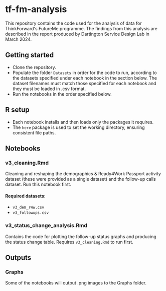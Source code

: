 # tf-fm-analysis
This repository contains the code used for the analysis of data for ThinkForward's FutureMe programme. The findings from this analysis are described in the report produced by Dartington Service Design Lab in March 2024.

## Getting started 
* Clone the repository.
* Populate the folder `Datasets` in order for the code to run, according to the datasets specified under each notebook in the section below. The dataset filenames must match those specified for each notebook and they must be loaded in .csv format.
* Run the notebooks in the order specified below. 

## R setup
* Each notebook installs and then loads only the packages it requires.
* The `here` package is used to set the working directory, ensuring consistent file paths. 

## Notebooks

### v3_cleaning.Rmd 
Cleaning and reshaping the demographics & Ready4Work Passport activity dataset (these were provided as a single dataset) and the follow-up calls dataset. Run this notebook first.

#### Required datasets:
* `v3_dem_r4w.csv`
* `v3_followups.csv`

### v3_status_change_analysis.Rmd
Contains the code for plotting the follow-up status graphs and producing the status change table. Requires `v3_cleaning.Rmd` to run first.

## Outputs

### Graphs

Some of the notebooks will output .png images to the Graphs folder.
